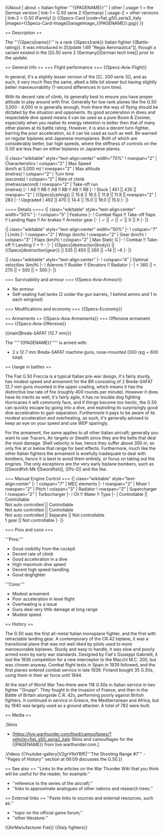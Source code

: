 {{About
| about = Italian fighter '''{{PAGENAME}}'''
| other
| usage-1 = the German version
| link-1 = G.50 serie 2 (Germany)
| usage-2 = other versions
| link-2 = G.50 (Family)
}}
{{Specs-Card
|code=fiat_g50_seria2_italy
|images={{Specs-Card-Image|GarageImage_{{PAGENAME}}.jpg}}
}}

== Description ==
<!-- ''In the description, the first part should be about the history of and the creation and combat usage of the aircraft, as well as its key features. In the second part, tell the reader about the aircraft in the game. Insert a screenshot of the vehicle, so that if the novice player does not remember the vehicle by name, he will immediately understand what kind of vehicle the article is talking about.'' -->
The '''{{Specs|name}}''' is a rank {{Specs|rank}} Italian fighter {{Battle-rating}}. It was introduced in [[Update 1.69 "Regia Aeronautica"]], though a variant existed in the [[G.50 serie 2 (Germany)|German tech tree]] prior to the update.

== General info ==
=== Flight performance ===
{{Specs-Avia-Flight}}
<!-- ''Describe how the aircraft behaves in the air. Speed, manoeuvrability, acceleration and allowable loads - these are the most important characteristics of the vehicle.'' -->
In general, it's a slightly lesser version of the [[C. 200 serie 3]], and as such, it very much flies the same, albeit a little bit slower but having slightly better manoeuvrability (1-second differences in turn time).

With its decent rate of climb, its generally best to ensure you have proper altitude to play around with first. Generally for low rank planes like the G.50 3,000 - 4,000 m is generally enough, from there the way of flying should be dictated by the situation and opponents. Its good acceleration in dives and respectable dive speed means it can be used as a pure Boom & Zoomer, especially when you realise its energy retention is better then that of many other planes at its battle rating. However, it is also a decent turn-fighter, barring the poor acceleration, so it can be used as such as well. Be warned on regular biplanes and Japanese monoplanes. Both of which are considerably better, bar high speeds, where the stiffness of controls on the G.50 are less than on either biplanes or Japanese planes.

{| class="wikitable" style="text-align:center" width="70%"
! rowspan="2" | Characteristics
! colspan="2" | Max Speed<br>(km/h at 5,000 m)
! rowspan="2" | Max altitude<br>(metres)
! colspan="2" | Turn time<br>(seconds)
! colspan="2" | Rate of climb<br>(metres/second)
! rowspan="2" | Take-off run<br>(metres)
|-
! AB !! RB !! AB !! RB !! AB !! RB
|-
! Stock
| 451 || 435 || rowspan="2" | {{Specs|ceiling}} || 15.8 || 16.5 || 11.9 || 11.9 || rowspan="2" | 283
|-
! Upgraded
| 492 || 470 || 14.4 || 15.0 || 19.0 || 15.0
|-
|}

==== Details ====
{| class="wikitable" style="text-align:center" width="50%"
|-
! colspan="5" | Features
|-
! Combat flaps !! Take-off flaps !! Landing flaps !! Air brakes !! Arrestor gear
|-
| ✓ || ✓ || ✓ || X || X     <!-- ✓ -->
|-
|}

{| class="wikitable" style="text-align:center" width="50%"
|-
! colspan="7" | Limits
|-
! rowspan="2" | Wings (km/h)
! rowspan="2" | Gear (km/h)
! colspan="3" | Flaps (km/h)
! colspan="2" | Max Static G
|-
! Combat !! Take-off !! Landing !! + !! -
|-
| {{Specs|destruction|body}} || {{Specs|destruction|gear}} || 535 || 450 || 260 || ~14 || ~6
|-
|}

{| class="wikitable" style="text-align:center"
|-
! colspan="4" | Optimal velocities (km/h)
|-
! Ailerons !! Rudder !! Elevators !! Radiator
|-
| < 360 || < 270 || < 500 || > 300
|-
|}

=== Survivability and armour ===
{{Specs-Avia-Armour}}
<!-- ''Examine the survivability of the aircraft. Note how vulnerable the structure is and how secure the pilot is, whether the fuel tanks are armoured, etc. Describe the armour, if there is any, and also mention the vulnerability of other critical aircraft systems.'' -->

* No armour
* Self-sealing fuel tanks (2 under the gun barrels, 1 behind ammo and 1 in each wingroot)

=== Modifications and economy ===
{{Specs-Economy}}

== Armaments ==
{{Specs-Avia-Armaments}}
=== Offensive armament ===
{{Specs-Avia-Offensive}}
<!-- ''Describe the offensive armament of the aircraft, if any. Describe how effective the cannons and machine guns are in a battle, and also what belts or drums are better to use. If there is no offensive weaponry, delete this subsection.'' -->
{{main|Breda-SAFAT (12.7 mm)}}

The '''''{{PAGENAME}}''''' is armed with:

* 2 x 12.7 mm Breda-SAFAT machine guns, nose-mounted (300 rpg = 600 total)

== Usage in battles ==
<!-- ''Describe the tactics of playing in the aircraft, the features of using aircraft in a team and advice on tactics. Refrain from creating a "guide" - do not impose a single point of view, but instead, give the reader food for thought. Examine the most dangerous enemies and give recommendations on fighting them. If necessary, note the specifics of the game in different modes (AB, RB, SB).'' -->
The Fiat G.50 Freccia is a typical Italian pre-war design, it's fairly sturdy, has modest speed and armament for the BR consisting of 2 Breda-SAFAT 12.7 mm guns mounted in the upper cowling, which means it has the distinctive low rate of fire (roughly 400 rounds per minute). However it does have its merits as well, it's fairly agile, it has no trouble dog fighting Hurricanes it will commonly face, and if things become too hectic, the G.50 can quickly escape by going into a dive, and exploiting its surprisingly good dive acceleration to gain separation. Furthermore it pays to be aware of its modest acceleration and overheating, as such, it's generally advised to keep an eye on your speed and use WEP sparingly.

For the armament, the same applies to all other Italian aircraft; generally you want to use Tracers, Air targets or Stealth since they are the belts that deal the most damage. Shell velocity is low, hence they suffer above 300 m, so only fire at or below that range for best effects. Furthermore, much like the other Italian fighters the armament is woefully inadequate to deal with bombers, hence it is best to avoid them entirely, or focus on taking out the engines. The only exceptions are the very early biplane bombers, such as [[Swordfish Mk I|Swordfish]], [[Po-2]] and the like.

=== Manual Engine Control ===
{| class="wikitable" style="text-align:center"
|-
! colspan="7" | MEC elements
|-
! rowspan="2" | Mixer
! rowspan="2" | Pitch
! colspan="3" | Radiator
! rowspan="2" | Supercharger
! rowspan="2" | Turbocharger
|-
! Oil !! Water !! Type
|-
| Controllable || Controllable<br>Not auto controlled || Controllable<br>Not auto controlled || Controllable<br>Not auto controlled || Separate || Not controllable<br>1 gear || Not controllable
|-
|}

=== Pros and cons ===
<!-- ''Summarise and briefly evaluate the vehicle in terms of its characteristics and combat effectiveness. Mark its pros and cons in the bulleted list. Try not to use more than 6 points for each of the characteristics. Avoid using categorical definitions such as "bad", "good" and the like - use substitutions with softer forms such as "inadequate" and "effective".'' -->

'''Pros:'''

* Good visibility from the cockpit
* Decent rate of climb
* Good acceleration in a dive
* High maximum dive speed
* Decent high speed handling
* Good dogfighter

'''Cons:'''

* Modest armament
* Poor acceleration in level flight
* Overheating is a issue
* Guns deal very little damage at long range
* Modest speed

== History ==
<!-- ''Describe the history of the creation and combat usage of the aircraft in more detail than in the introduction. If the historical reference turns out to be too long, take it to a separate article, taking a link to the article about the vehicle and adding a block "/History" (example: <nowiki>https://wiki.warthunder.com/(Vehicle-name)/History</nowiki>) and add a link to it here using the <code>main</code> template. Be sure to reference text and sources by using <code><nowiki><ref></ref></nowiki></code>, as well as adding them at the end of the article with <code><nowiki><references /></nowiki></code>. This section may also include the vehicle's dev blog entry (if applicable) and the in-game encyclopedia description (under <code><nowiki>=== In-game description ===</nowiki></code>, also if applicable).'' -->
The G.50 was the first all-metal Italian monoplane fighter, and the first with retractable landing gear. A contemporary of the CR.42 biplane, it was a transitional plane that was not well-liked by pilots used to more manoeuvrable biplanes. Sturdy and easy to handle, it was slow and poorly armed even by early war standards. Designed by Fiat's Giuseppi Gabrielli, it lost the 1936 competition for a new interceptor to the Macchi M.C. 200, but was chosen anyway. Combat flight tests in Spain in 1939 followed, and the first planes entered combat service in late 1939. Finland bought 35 G.50s, using them in their air force until 1944.

At the start of World War Two there were 118 G.50s in Italian service in two fighter ''Gruppi''. They fought in the invasion of France, and then in the Battle of Britain alongside C.R. 42s, performing poorly against British fighters. It continued in service in Greece, the Mediterranean and Africa, but by 1940 was largely used as a ground attacker. A total of 782 were built.

== Media ==
<!-- ''Excellent additions to the article would be video guides, screenshots from the game, and photos.'' -->

;Skins

* [https://live.warthunder.com/feed/camouflages/?vehicle=fiat_g50_seria2_italy Skins and camouflages for the {{PAGENAME}} from live.warthunder.com.]

;Videos
{{Youtube-gallery|V2grV9sYBfE|'''The Shooting Range #7''' - ''Pages of History'' section at 06:09 discusses the G.50.}}

== See also ==
''Links to the articles on the War Thunder Wiki that you think will be useful for the reader, for example:''

* ''reference to the series of the aircraft;''
* ''links to approximate analogues of other nations and research trees.''

== External links ==
''Paste links to sources and external resources, such as:''

* ''topic on the official game forum;''
* ''other literature.''

{{AirManufacturer Fiat}}
{{Italy fighters}}